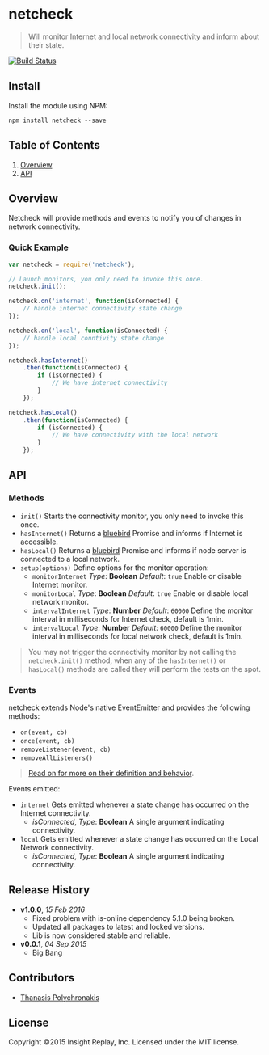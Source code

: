 # netcheck

> Will monitor Internet and local network connectivity and inform about their state.

[![Build Status](https://circleci.com/gh/INSIGHTReplay/netcheck.png?circle-token=9328f7b12294ef23a8772ff9e43f10fd899f9735)](https://circleci.com/gh/INSIGHTReplay/netcheck)


## Install

Install the module using NPM:

```
npm install netcheck --save
```

## <a name='TOC'>Table of Contents</a>

1. [Overview](#overview)
1. [API](#api)

## Overview

Netcheck will provide methods and events to notify you of changes in network connectivity.

### Quick Example

```js
var netcheck = require('netcheck');

// Launch monitors, you only need to invoke this once.
netcheck.init();

netcheck.on('internet', function(isConnected) {
    // handle internet connectivity state change
});

netcheck.on('local', function(isConnected) {
    // handle local conntivity state change
});

netcheck.hasInternet()
    .then(function(isConnected) {
        if (isConnected) {
            // We have internet connectivity
        }
    });

netcheck.hasLocal()
    .then(function(isConnected) {
        if (isConnected) {
            // We have connectivity with the local network
        }
    });
```

## API

### Methods

* `init()` Starts the connectivity monitor, you only need to invoke this once.
* `hasInternet()` Returns a [bluebird][Bluebird] Promise and informs if Internet is accessible.
* `hasLocal()` Returns a [bluebird][Bluebird] Promise and informs if node server is connected to a local network.
* `setup(options)` Define options for the monitor operation:
    * `monitorInternet` *Type*: **Boolean** *Default*: `true` Enable or disable Internet monitor.
    * `monitorLocal` *Type*: **Boolean** *Default*: `true` Enable or disable local network monitor.
    * `intervalInternet` *Type*: **Number** *Default*: `60000` Define the monitor interval in milliseconds for Internet check, default is 1min.
    * `intervalLocal` *Type*: **Number** *Default*: `60000` Define the monitor interval in milliseconds for local network check, default is 1min.

> You may not trigger the connectivity monitor by not calling the `netcheck.init()` method, when any of the `hasInternet()` or `hasLocal()` methods are called they will perform the tests on the spot.

### Events

netcheck extends Node's native EventEmitter and provides the following methods:

* `on(event, cb)`
* `once(event, cb)`
* `removeListener(event, cb)`
* `removeAllListeners()`

> [Read on for more on their definition and behavior](https://nodejs.org/api/events.html).

Events emitted:

* `internet` Gets emitted whenever a state change has occurred on the Internet connectivity.
    * *isConnected*, *Type*: **Boolean** A single argument indicating connectivity.
* `local` Gets emitted whenever a state change has occurred on the Local Network connectivity.
    * *isConnected*, *Type*: **Boolean** A single argument indicating connectivity.


## Release History

- **v1.0.0**, *15 Feb 2016*
    - Fixed problem with is-online dependency 5.1.0 being broken.
    - Updated all packages to latest and locked versions.
    - Lib is now considered stable and reliable.
- **v0.0.1**, *04 Sep 2015*
    - Big Bang

## Contributors

* [Thanasis Polychronakis](https://github.com/thanpolas)

## License

Copyright ©2015 Insight Replay, Inc. Licensed under the MIT license.

[Bluebird]: https://github.com/petkaantonov/bluebird
